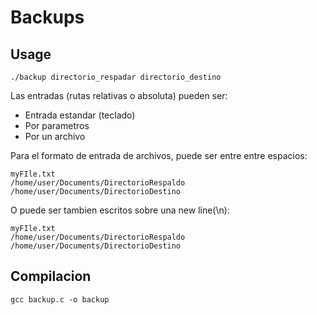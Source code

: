 # Backups 

## Usage
~~~
./backup directorio_respadar directorio_destino
~~~
Las entradas (rutas relativas o absoluta) pueden ser:
* Entrada estandar (teclado)
* Por parametros 
* Por un archivo

Para el formato de entrada de archivos, puede ser entre entre espacios:
~~~
myFIle.txt
/home/user/Documents/DirectorioRespaldo  /home/user/Documents/DirectorioDestino
~~~
O puede ser tambien escritos sobre una new line(\n):
~~~
myFIle.txt
/home/user/Documents/DirectorioRespaldo
/home/user/Documents/DirectorioDestino
~~~

## Compilacion
~~~
gcc backup.c -o backup
~~~
